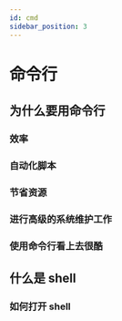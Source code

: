 ```yaml
---
id: cmd
sidebar_position: 3
---
```


# 命令行

## 为什么要用命令行

### 效率

### 自动化脚本

### 节省资源

### 进行高级的系统维护工作

### 使用命令行看上去很酷

## 什么是 shell

### 如何打开 shell
